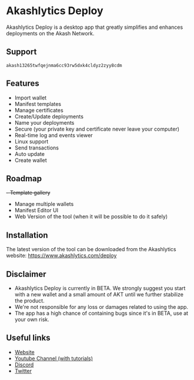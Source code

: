 # Akashlytics Deploy

Akashlytics Deploy is a desktop app that greatly simplifies and enhances deployments on the Akash Network.

## Support

`akash13265twfqejnma6cc93rw5dxk4cldyz2zyy8cdm`

## Features

- Import wallet
- Manifest templates
- Manage certificates
- Create/Update deployments
- Name your deployments
- Secure (your private key and certificate never leave your computer)
- Real-time log and events viewer
- Linux support
- Send transactions
- Auto update
- Create wallet

## Roadmap

~~- Template gallery~~
- Manage multiple wallets
- Manifest Editor UI
- Web Version of the tool (when it will be possible to do it safely)

## Installation

The latest version of the tool can be downloaded from the Akashlytics website:
https://www.akashlytics.com/deploy

## Disclaimer

- Akashlytics Deploy is currently in BETA. We strongly suggest you start with a new wallet and a small amount of AKT until we further stabilize the product.
- We're not responsible for any loss or damages related to using the app.
- The app has a high chance of containing bugs since it's in BETA, use at your own risk.

## Useful links

- [Website](https://www.akashlytics.com/deploy)
- [Youtube Channel (with tutorials)](https://www.youtube.com/channel/UC1rgl1y8mtcQoa9R_RWO0UA)
- [Discord](https://discord.gg/dsGZzUR4yb)
- [Twitter](https://twitter.com/thereisnomax)
